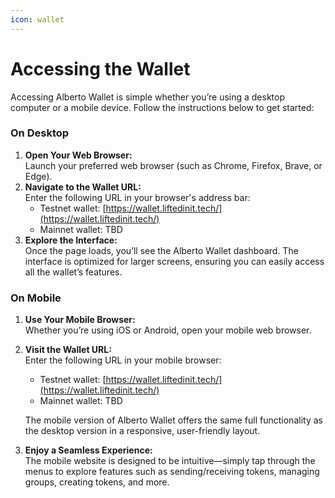 ```yaml
---
icon: wallet
---
```


# Accessing the Wallet

Accessing Alberto Wallet is simple whether you’re using a desktop computer or a mobile device. Follow the instructions below to get started:

### On Desktop

1. **Open Your Web Browser:**\
   Launch your preferred web browser (such as Chrome, Firefox, Brave, or Edge).
2. **Navigate to the Wallet URL:**\
   Enter the following URL in your browser's address bar:
   * Testnet wallet:  [https://wallet.liftedinit.tech/](https://wallet.liftedinit.tech/)
   * Mainnet wallet: TBD
3. **Explore the Interface:**\
   Once the page loads, you’ll see the Alberto Wallet dashboard. The interface is optimized for larger screens, ensuring you can easily access all the wallet’s features.

### On Mobile

1. **Use Your Mobile Browser:**\
   Whether you’re using iOS or Android, open your mobile web browser.
2.  **Visit the Wallet URL:**\
    Enter the following URL in your mobile browser:

    * Testnet wallet:  [https://wallet.liftedinit.tech/](https://wallet.liftedinit.tech/)
    * Mainnet wallet: TBD

    The mobile version of Alberto Wallet offers the same full functionality as the desktop version in a responsive, user-friendly layout.
3. **Enjoy a Seamless Experience:**\
   The mobile website is designed to be intuitive—simply tap through the menus to explore features such as sending/receiving tokens, managing groups, creating tokens, and more.
